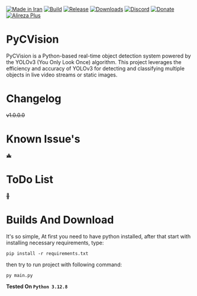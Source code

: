 [![Made in Iran](https://img.shields.io/badge/made_in-iran-ffd700.svg?labelColor=0057b7)](https://github.com/AlirezaPlusOfficial)
[![Build](https://img.shields.io/github/actions/workflow/status/AlirezaPlusOfficial/PyCVision/main.yml?branch=master)](#)
[![Release](https://img.shields.io/github/release/AlirezaPlusOfficial/PyCVision.svg)](#)
[![Downloads](https://img.shields.io/github/downloads/AlirezaPlusOfficial/PyCVision/total.svg)](#)
[![Discord](https://img.shields.io/discord/796410664460877865?label=discord)](https://discord.gg/tUa4V9S3MF)
[![Donate](https://img.shields.io/badge/donate-$$$-8a2be2.svg)](#)
[![Alireza Plus](https://img.shields.io/badge/Alireza-Plus-e4181c.svg?labelColor=0000ff)](#)


# PyCVision
PyCVision is a Python-based real-time object detection system powered by the YOLOv3 (You Only Look Once) algorithm.
This project leverages the efficiency and accuracy of YOLOv3 for detecting and classifying multiple objects in live video streams or static images.
# Changelog
~~v1.0.0.0~~
# Known Issue's
~~⚠~~
# ToDo List
~~💢~~
# Builds And Download
It's so simple, At first you need to have python installed, after that start with installing necessary requirements, type:

    pip install -r requirements.txt

then try to run project with following command:

    py main.py

**Tested On `Python 3.12.8`**
